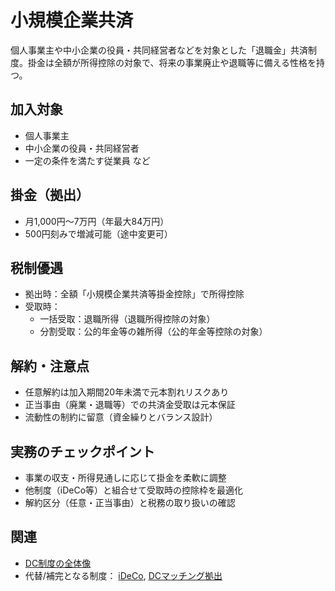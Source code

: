 # 小規模企業共済

個人事業主や中小企業の役員・共同経営者などを対象とした「退職金」共済制度。掛金は全額が所得控除の対象で、将来の事業廃止や退職等に備える性格を持つ。

## 加入対象
- 個人事業主
- 中小企業の役員・共同経営者
- 一定の条件を満たす従業員 など

## 掛金（拠出）
- 月1,000円～7万円（年最大84万円）
- 500円刻みで増減可能（途中変更可）

## 税制優遇
- 拠出時：全額「小規模企業共済等掛金控除」で所得控除
- 受取時：
  - 一括受取：退職所得（退職所得控除の対象）
  - 分割受取：公的年金等の雑所得（公的年金等控除の対象）

## 解約・注意点
- 任意解約は加入期間20年未満で元本割れリスクあり
- 正当事由（廃業・退職等）での共済金受取は元本保証
- 流動性の制約に留意（資金繰りとバランス設計）

## 実務のチェックポイント
- 事業の収支・所得見通しに応じて掛金を柔軟に調整
- 他制度（iDeCo等）と組合せて受取時の控除枠を最適化
- 解約区分（任意・正当事由）と税務の取り扱いの確認

## 関連
- [DC制度の全体像](DC制度解説.md)
- 代替/補完となる制度： [iDeCo](個人型確定拠出年金_iDeCo.md), [DCマッチング拠出](DCマッチング拠出.md)

